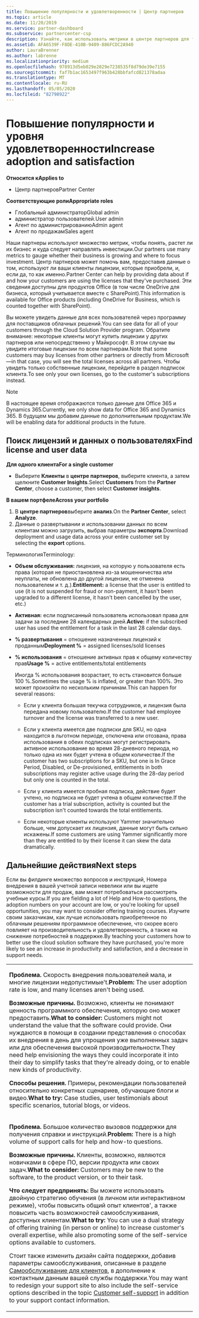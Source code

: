 ```yaml
---
title: Повышение популярности и удовлетворенности | Центр партнеров
ms.topic: article
ms.date: 11/20/2019
ms.service: partner-dashboard
ms.subservice: partnercenter-csp
description: Узнайте, как использовать метрики в центре партнеров для того, чтобы узнать, растет ли ваш бизнес, как клиенты используют свои лицензии и как сосредоточиться на инвестиций.
ms.assetid: AFA6539F-F8DE-410B-9409-886FCDC2A940
author: LauraBrenner
ms.author: labrenne
ms.localizationpriority: medium
ms.openlocfilehash: 978913d5eb029e2029e7238535f8d79de39e7155
ms.sourcegitcommit: faf7b1ac1653497f963b428bbfafcd821378adaa
ms.translationtype: MT
ms.contentlocale: ru-RU
ms.lasthandoff: 05/05/2020
ms.locfileid: "82798922"
---
```

# <a name="increase-adoption-and-satisfaction"></a><span data-ttu-id="3254c-103">Повышение популярности и уровня удовлетворенности</span><span class="sxs-lookup"><span data-stu-id="3254c-103">Increase adoption and satisfaction</span></span>

<span data-ttu-id="3254c-104">**Относится к**</span><span class="sxs-lookup"><span data-stu-id="3254c-104">**Applies to**</span></span>

-  <span data-ttu-id="3254c-105">Центр партнеров</span><span class="sxs-lookup"><span data-stu-id="3254c-105">Partner Center</span></span>

<span data-ttu-id="3254c-106">**Соответствующие роли**</span><span class="sxs-lookup"><span data-stu-id="3254c-106">**Appropriate roles**</span></span>
-   <span data-ttu-id="3254c-107">Глобальный администратор</span><span class="sxs-lookup"><span data-stu-id="3254c-107">Global admin</span></span>
-   <span data-ttu-id="3254c-108">администратор пользователей.</span><span class="sxs-lookup"><span data-stu-id="3254c-108">User admin</span></span>
-   <span data-ttu-id="3254c-109">Агент по администрированию</span><span class="sxs-lookup"><span data-stu-id="3254c-109">Admin agent</span></span>
-   <span data-ttu-id="3254c-110">Агент по продажам</span><span class="sxs-lookup"><span data-stu-id="3254c-110">Sales agent</span></span>

<span data-ttu-id="3254c-111">Наши партнеры используют множество метрик, чтобы понять, растет ли их бизнес и куда следует направлять инвестиции.</span><span class="sxs-lookup"><span data-stu-id="3254c-111">Our partners use many metrics to gauge whether their business is growing and where to focus investment.</span></span> <span data-ttu-id="3254c-112">Центр партнеров может помочь вам, предоставив данные о том, используют ли ваши клиенты лицензии, которые приобрели, и, если да, то как именно.</span><span class="sxs-lookup"><span data-stu-id="3254c-112">Partner Center can help by providing data about if and how your customers are using the licenses that they've purchased.</span></span> <span data-ttu-id="3254c-113">Эти сведения доступны для продуктов Office (в том числе OneDrive для бизнеса, который учитывается вместе с SharePoint).</span><span class="sxs-lookup"><span data-stu-id="3254c-113">This information is available for Office products (including OneDrive for Business, which is counted together with SharePoint).</span></span>

<span data-ttu-id="3254c-114">Вы можете увидеть данные для всех пользователей через программу для поставщиков облачных решений.</span><span class="sxs-lookup"><span data-stu-id="3254c-114">You can see data for all of your customers through the Cloud Solution Provider program.</span></span> <span data-ttu-id="3254c-115">Обратите внимание: некоторые клиенты могут купить лицензии у других партнеров или непосредственно у Майкрософт. В этом случае вы увидите итоговые лицензии по всем партнерам.</span><span class="sxs-lookup"><span data-stu-id="3254c-115">Note that some customers may buy licenses from other partners or directly from Microsoft—in that case, you will see the total licenses across all partners.</span></span> <span data-ttu-id="3254c-116">Чтобы увидеть только собственные лицензии, перейдите в раздел подписок клиента.</span><span class="sxs-lookup"><span data-stu-id="3254c-116">To see only your own licenses, go to the customer's subscriptions instead.</span></span>

> [!NOTE]  
>  <span data-ttu-id="3254c-117">В настоящее время отображаются только данные для Office 365 и Dynamics 365.</span><span class="sxs-lookup"><span data-stu-id="3254c-117">Currently, we only show data for Office 365 and Dynamics 365.</span></span> <span data-ttu-id="3254c-118">В будущем мы добавим данные по дополнительным продуктам.</span><span class="sxs-lookup"><span data-stu-id="3254c-118">We will be enabling data for additional products in the future.</span></span>

## <a name="find-license-and-user-data"></a><span data-ttu-id="3254c-119">Поиск лицензий и данных о пользователях</span><span class="sxs-lookup"><span data-stu-id="3254c-119">Find license and user data</span></span>


<span data-ttu-id="3254c-120">**Для одного клиента**</span><span class="sxs-lookup"><span data-stu-id="3254c-120">**For a single customer**</span></span>

-   <span data-ttu-id="3254c-121">Выберите **Клиенты** в **центре партнеров**, выберите клиента, а затем щелкните **Customer Insights**.</span><span class="sxs-lookup"><span data-stu-id="3254c-121">Select **Customers** from the **Partner Center**, choose a customer, then select **Customer insights**.</span></span>

<span data-ttu-id="3254c-122">**В вашем портфеле**</span><span class="sxs-lookup"><span data-stu-id="3254c-122">**Across your portfolio**</span></span>

1.  <span data-ttu-id="3254c-123">В **центре партнеров**выберите **анализ**.</span><span class="sxs-lookup"><span data-stu-id="3254c-123">On the **Partner Center**, select **Analyze**.</span></span>
2.  <span data-ttu-id="3254c-124">Данные о развертывании и использовании данных по всем клиентам можно загрузить, выбрав параметры **экспорта**.</span><span class="sxs-lookup"><span data-stu-id="3254c-124">Download deployment and usage data across your entire customer set by selecting the **export** options.</span></span>

<span data-ttu-id="3254c-125">Терминология</span><span class="sxs-lookup"><span data-stu-id="3254c-125">Terminology:</span></span>

-   <span data-ttu-id="3254c-126">**Объем обслуживания:** лицензия, на которую у пользователя есть права (которая не приостановлена из-за мошенничества или неуплаты, не обновлена до другой лицензии, не отменена пользователем и т. д.).</span><span class="sxs-lookup"><span data-stu-id="3254c-126">**Entitlement:** a license that the user is entitled to use (it is not suspended for fraud or non-payment, it hasn't been upgraded to a different license, it hasn't been cancelled by the user, etc.)</span></span>

-   <span data-ttu-id="3254c-127">**Активная:** если подписанный пользователь использовал права для задачи за последние 28 календарных дней.</span><span class="sxs-lookup"><span data-stu-id="3254c-127">**Active:** if the subscribed user has used the entitlement for a task in the last 28 calendar days.</span></span>

-   <span data-ttu-id="3254c-128">**% развертывания** = отношение назначенных лицензий к проданным</span><span class="sxs-lookup"><span data-stu-id="3254c-128">**Deployment %** = assigned licenses/sold licenses</span></span>

-   <span data-ttu-id="3254c-129">**% использования** = отношение активных прав к общему количеству прав</span><span class="sxs-lookup"><span data-stu-id="3254c-129">**Usage %** = active entitlements/total entitlements</span></span>

    <span data-ttu-id="3254c-130">Иногда % использования возрастает, то есть становится больше 100 %.</span><span class="sxs-lookup"><span data-stu-id="3254c-130">Sometimes the usage % is inflated, or greater than 100%.</span></span> <span data-ttu-id="3254c-131">Это может произойти по нескольким причинам.</span><span class="sxs-lookup"><span data-stu-id="3254c-131">This can happen for several reasons:</span></span>

    -   <span data-ttu-id="3254c-132">Если у клиента большая текучка сотрудников, и лицензия была передана новому пользователю.</span><span class="sxs-lookup"><span data-stu-id="3254c-132">If the customer had employee turnover and the license was transferred to a new user.</span></span>

    -   <span data-ttu-id="3254c-133">Если у клиента имеется две подписки для SKU, но одна находится в льготном периоде, отключена или отозвана, права использования в обеих подписках могут регистрировать активное использование во время 28-дневного периода, но только одна из них будет учтена в общем количестве.</span><span class="sxs-lookup"><span data-stu-id="3254c-133">If the customer has two subscriptions for a SKU, but one is In Grace Period, Disabled, or De-provisioned, entitlements in both subscriptions may register active usage during the 28-day period but only one is counted in the total.</span></span>

    -   <span data-ttu-id="3254c-134">Если у клиента имеется пробная подписка, действие будет учтено, но подписка не будет учтена в общем количестве.</span><span class="sxs-lookup"><span data-stu-id="3254c-134">If the customer has a trial subscription, activity is counted but the subscription isn't counted towards the total entitlements.</span></span>

    -   <span data-ttu-id="3254c-135">Если некоторые клиенты используют Yammer значительно больше, чем допускает их лицензия, данные могут быть сильно искажены.</span><span class="sxs-lookup"><span data-stu-id="3254c-135">If some customers are using Yammer significantly more than they are entitled to by their license it can skew the data dramatically.</span></span>

## <a name="next-steps"></a><span data-ttu-id="3254c-136">Дальнейшие действия</span><span class="sxs-lookup"><span data-stu-id="3254c-136">Next steps</span></span>


<span data-ttu-id="3254c-137">Если вы филдинге множество вопросов и инструкций, Номера внедрения в вашей учетной записи невелики или вы ищете возможности для продаж, вам может потребоваться рассмотреть учебные курсы.</span><span class="sxs-lookup"><span data-stu-id="3254c-137">If you are fielding a lot of Help and How-to questions, the adoption numbers on your account are low, or you're looking for upsell opportunities, you may want to consider offering training courses.</span></span> <span data-ttu-id="3254c-138">Изучите своим заказчикам, как лучше использовать приобретенное по облачным решениям программное обеспечение, что скорее всего повлияет на производительность и удовлетворенность, а также на снижение потребностей в поддержке.</span><span class="sxs-lookup"><span data-stu-id="3254c-138">By teaching your customers how to better use the cloud solution software they have purchased, you're more likely to see an increase in productivity and satisfaction, and a decrease in support needs.</span></span>

<table>
<colgroup>
<col width="100%" />
</colgroup>
<tbody>
<tr class="odd">
<td><p><span data-ttu-id="3254c-139"><strong>Проблема.</strong> Скорость внедрения пользователей мала, и многие лицензии недопустимые&#39;t.</span><span class="sxs-lookup"><span data-stu-id="3254c-139"><strong>Problem:</strong> The user adoption rate is low, and many licenses aren&#39;t being used.</span></span></p>
<p><span data-ttu-id="3254c-140"><strong>Возможные причины.</strong> Возможно, клиенты не понимают ценность программного обеспечения, которую оно может предоставить.</span><span class="sxs-lookup"><span data-stu-id="3254c-140"><strong>What to consider:</strong> Customers might not understand the value that the software could provide.</span></span> <span data-ttu-id="3254c-141">Они нуждаются в помощи в создании представления о способах их внедрения в день для упрощения уже выполненных задач или для обеспечения высокой производительности.</span><span class="sxs-lookup"><span data-stu-id="3254c-141">They need help envisioning the ways they could incorporate it into their day to simplify tasks that they're already doing, or to enable new kinds of productivity.</span></span></p>
<p><span data-ttu-id="3254c-142"><strong>Способы решения.</strong> Примеры, рекомендации пользователей относительно конкретных сценариев, обучающие блоги и видео.</span><span class="sxs-lookup"><span data-stu-id="3254c-142"><strong>What to try:</strong> Case studies, user testimonials about specific scenarios, tutorial blogs, or videos.</span></span></p></td>
</tr>
<tr class="even">
<td><p><span data-ttu-id="3254c-143"><strong>Проблема.</strong> Большое количество вызовов поддержки для получения справки и инструкций.</span><span class="sxs-lookup"><span data-stu-id="3254c-143"><strong>Problem:</strong> There is a high volume of support calls for help and how-to questions.</span></span></p>
<p><span data-ttu-id="3254c-144"><strong>Возможные причины.</strong> Клиенты, возможно, являются новичками в сфере ПО, версии продукта или своих задач.</span><span class="sxs-lookup"><span data-stu-id="3254c-144"><strong>What to consider:</strong> Customers may be new to the software, to the product version, or to their task.</span></span></p>
<p><span data-ttu-id="3254c-145"><strong>Что следует предпринять:</strong> Вы можете использовать двойную стратегию обучения (в личном или интерактивном режиме), чтобы повысить общий опыт клиентов&#39;, а также повысить часть возможностей самообслуживания, доступных клиентам.</span><span class="sxs-lookup"><span data-stu-id="3254c-145"><strong>What to try:</strong> You can use a dual strategy of offering training (in person or online) to increase customer&#39;s overall expertise, while also promoting some of the self-service options available to customers.</span></span></p>
<p><span data-ttu-id="3254c-146">Стоит также изменить дизайн сайта поддержки, добавив параметры самообслуживания, описанные в разделе <a href="customer-self-support.md" data-raw-source="[Customer self-support](customer-self-support.md)">Самообслуживание для клиентов</a>, в дополнение к контактным данным вашей службы поддержки.</span><span class="sxs-lookup"><span data-stu-id="3254c-146">You may want to redesign your support site to also include the self-service options described in the topic <a href="customer-self-support.md" data-raw-source="[Customer self-support](customer-self-support.md)">Customer self-support</a> in addition to your support contact information.</span></span></p></td>
</tr>
</tbody>
</table>

 

 

 



